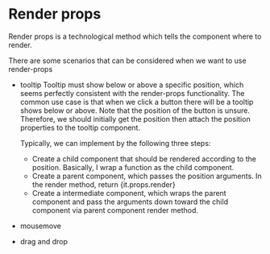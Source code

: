 # Render props

Render props is a technological method which tells the component where to render.

There are some scenarios that can be considered when we want to use render-props

* tooltip
  Tooltip must show below or above a specific position, which seems perfectly consistent with the render-props functionality.
  The common use case is that when we click a button there will be a tooltip shows below or above. Note that the position of the
  button is unsure. Therefore, we should initially get the position then attach the position properties to the tooltip component.
  
  Typically, we can implement by the following three steps:
  - Create a child component that should be rendered according to the position. Basically, I wrap a function as the child component.
  - Create a parent component, which passes the position arguments. In the render method, return {it.props.render}
  - Create a intermediate component, which wraps the parent component and pass the arguments down toward the child component via parent component render method.

* mousemove
* drag and drop